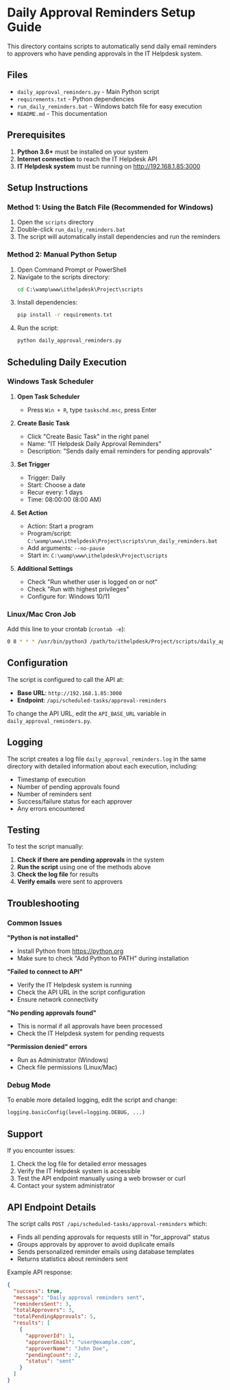 # Daily Approval Reminders Setup Guide

This directory contains scripts to automatically send daily email reminders to approvers who have pending approvals in the IT Helpdesk system.

## Files

- `daily_approval_reminders.py` - Main Python script
- `requirements.txt` - Python dependencies
- `run_daily_reminders.bat` - Windows batch file for easy execution
- `README.md` - This documentation

## Prerequisites

1. **Python 3.6+** must be installed on your system
2. **Internet connection** to reach the IT Helpdesk API
3. **IT Helpdesk system** must be running on http://192.168.1.85:3000

## Setup Instructions

### Method 1: Using the Batch File (Recommended for Windows)

1. Open the `scripts` directory
2. Double-click `run_daily_reminders.bat`
3. The script will automatically install dependencies and run the reminders

### Method 2: Manual Python Setup

1. Open Command Prompt or PowerShell
2. Navigate to the scripts directory:
   ```cmd
   cd C:\wamp\www\ithelpdesk\Project\scripts
   ```
3. Install dependencies:
   ```cmd
   pip install -r requirements.txt
   ```
4. Run the script:
   ```cmd
   python daily_approval_reminders.py
   ```

## Scheduling Daily Execution

### Windows Task Scheduler

1. **Open Task Scheduler**
   - Press `Win + R`, type `taskschd.msc`, press Enter

2. **Create Basic Task**
   - Click "Create Basic Task" in the right panel
   - Name: "IT Helpdesk Daily Approval Reminders"
   - Description: "Sends daily email reminders for pending approvals"

3. **Set Trigger**
   - Trigger: Daily
   - Start: Choose a date
   - Recur every: 1 days
   - Time: 08:00:00 (8:00 AM)

4. **Set Action**
   - Action: Start a program
   - Program/script: `C:\wamp\www\ithelpdesk\Project\scripts\run_daily_reminders.bat`
   - Add arguments: `--no-pause`
   - Start in: `C:\wamp\www\ithelpdesk\Project\scripts`

5. **Additional Settings**
   - Check "Run whether user is logged on or not"
   - Check "Run with highest privileges"
   - Configure for: Windows 10/11

### Linux/Mac Cron Job

Add this line to your crontab (`crontab -e`):
```bash
0 8 * * * /usr/bin/python3 /path/to/ithelpdesk/Project/scripts/daily_approval_reminders.py
```

## Configuration

The script is configured to call the API at:
- **Base URL**: `http://192.168.1.85:3000`
- **Endpoint**: `/api/scheduled-tasks/approval-reminders`

To change the API URL, edit the `API_BASE_URL` variable in `daily_approval_reminders.py`.

## Logging

The script creates a log file `daily_approval_reminders.log` in the same directory with detailed information about each execution, including:
- Timestamp of execution
- Number of pending approvals found
- Number of reminders sent
- Success/failure status for each approver
- Any errors encountered

## Testing

To test the script manually:

1. **Check if there are pending approvals** in the system
2. **Run the script** using one of the methods above
3. **Check the log file** for results
4. **Verify emails** were sent to approvers

## Troubleshooting

### Common Issues

**"Python is not installed"**
- Install Python from https://python.org
- Make sure to check "Add Python to PATH" during installation

**"Failed to connect to API"**
- Verify the IT Helpdesk system is running
- Check the API URL in the script configuration
- Ensure network connectivity

**"No pending approvals found"**
- This is normal if all approvals have been processed
- Check the IT Helpdesk system for pending requests

**"Permission denied" errors**
- Run as Administrator (Windows)
- Check file permissions (Linux/Mac)

### Debug Mode

To enable more detailed logging, edit the script and change:
```python
logging.basicConfig(level=logging.DEBUG, ...)
```

## Support

If you encounter issues:

1. Check the log file for detailed error messages
2. Verify the IT Helpdesk system is accessible
3. Test the API endpoint manually using a web browser or curl
4. Contact your system administrator

## API Endpoint Details

The script calls `POST /api/scheduled-tasks/approval-reminders` which:
- Finds all pending approvals for requests still in "for_approval" status
- Groups approvals by approver to avoid duplicate emails
- Sends personalized reminder emails using database templates
- Returns statistics about reminders sent

Example API response:
```json
{
  "success": true,
  "message": "Daily approval reminders sent",
  "remindersSent": 3,
  "totalApprovers": 3,
  "totalPendingApprovals": 5,
  "results": [
    {
      "approverId": 1,
      "approverEmail": "user@example.com",
      "approverName": "John Doe",
      "pendingCount": 2,
      "status": "sent"
    }
  ]
}
```
